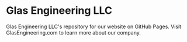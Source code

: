 # Glas Engineering LLC
Glas Engineering LLC's repository for our website on GitHub Pages. Visit GlasEngineering.com to learn more about our company.
